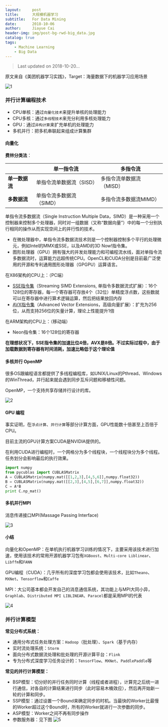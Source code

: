 ```yaml
---
layout:     post
title:      大规模机器学习
subtitle:   For Data Mining
date:       2018-10-06
author:     Jiayue Cai
header-img: img/post-bg-rwd-big_data.jpg
catalog: true
tags:
    - Machine Learning
    - Big Data
---
```



>Last updated on 2018-10-20... 

原文来自《美团机器学习实践》，Target：海量数据下的机器学习应用场景

![1](https://upload-images.jianshu.io/upload_images/13187322-425ab78ed0418167.jpg?imageMogr2/auto-orient/strip%7CimageView2/2/w/1000/format/webp)

### 并行计算编程技术

- CPU单核：通过`向量化技术`来提升单核的处理能力
- CPU多核：通过`多线程技术`来充分利用多核处理能力
- GPU：通过`异构计算`来扩充单机的处理能力
- 多机并行：把多机串联起来组成计算集群

#### 向量化

**费林分类法**：

|              |**单一指令流**          |**多指令流**            |
|--------------|------------------------|------------------------|
|**单一数据流**|单指令流单数据流（SISD）|多指令流单数据流（MISD）|
|**多数据流**  |单指令流多数据流（SIMD）|多指令流多数据流MIMD）  |

单指令流多数据流（Single Instruction Multiple Data，SIMD）是一种采用一个控制器来控制多个处理器，同时对一组数据（又称“数据向量”）中的每一个分别执行相同的操作从而实现空间上的并行性的技术。
- 在微处理器中，单指令流多数据流技术则是一个控制器控制多个平行的处理微元，例如Intel的MMX或SSE，以及AMD的3D Now!指令集。
- 图形处理器（GPU）拥有强大的并发处理能力和可编程流水线，面对单指令流多数据流时，运算能力远超传统CPU。OpenCL和CUDA分别是目前最广泛使用的开源和专利通用图形处理器（GPGPU）运算语言。

在X86架构的CPU上：（PC端）
- [SSE指令集](https://zh.wikipedia.org/wiki/SSE)（Streaming SIMD Extensions, 单指令多数据流式扩展）：16个128位的寄存器，每一个寄存器可存放4个（32位）单精度浮点数，这些数就可以在寄存器中进行算术逻辑运算，然后把结果放回内存
- [AVX指令集](https://zh.wikipedia.org/wiki/AVX%E6%8C%87%E4%BB%A4%E9%9B%86)（Advanced Vector Extensions，高级向量扩展）：扩充为256位，从而支持256位的矢量计算，理论上性能提升1倍

在ARM架构的CPU上：（移动端）
- Neon指令集：16个128位的寄存器

**在理想状况下，SSE指令集的加速比位4倍，AVX是8倍。不过实际过程中，由于加载数据到寄存器有时间消耗，加速比略低于这个理论值**

#### 多核并行 OpenMP

很多OS跟编程语言都提供了多线程编程库，如UNIX/Linux的Pthread、Windows的WinThread，并行起来就会遇到同步互斥问题和移植性问题。

OpenMP，一个支持共享存储并行设计的库。

![2](https://upload-images.jianshu.io/upload_images/13187322-fe38fd0bb7aa4d0c.jpg?imageMogr2/auto-orient/strip%7CimageView2/2/w/500/format/webp)

#### GPU 编程

事实证明，在`浮点计算`、`并行计算`等部分计算方面，GPU性能数十倍甚至上百倍于CPU。

目前主流的GPU计算方案CUDA是NVIDIA提供的。

在利用CUDA进行编程时，一个网格分为多个线程块，一个线程块分为多个线程。任务划分会影响最后的执行效果。

```python
import numpy
from pycublas import CUBLASMatrix
A = CUBLASMatrix(numpy.mat([[1,2,3],[4,5,6]],numpy.float32))
B = CUBLASMatrix(numpy.mat([[2,3],[4,5],[6,7]],numpy.float32))
C = A*B
print C.np_mat()
```

#### 多机并行MPI

消息传递接口MPI(Massage Passing Interface)

![3](https://upload-images.jianshu.io/upload_images/13187322-7a165193de9a4bbf.jpg?imageMogr2/auto-orient/strip%7CimageView2/2/w/500/format/webp)

#### 小结

向量化和OpenMP：在单机执行机器学习训练的情况下，主要采用该技术进行加速，使用该技术的常用开源机器学习包有`XGBoost`、`Multi-core Liblinear`、`Libffm`和`FANN`

GPU编程（CUDA）：几乎所有的深度学习包都会使用该技术，比如`Theano`、`MXNet`、`Tensorflow`和`Caffe`

MPI：大公司基本都会开发自己的消息通信系统，其功能上与MPI大同小异，`Graphlab`、`Distributed MPI LIBLINEAR`、`Paracel`都是采用MPI的代表

![4](https://upload-images.jianshu.io/upload_images/13187322-2b7e4de214a45956.jpg?imageMogr2/auto-orient/strip%7CimageView2/2/w/800/format/webp)

### 并行计算模型

**常见分布式系统：**
- 通用分布式任务处理方案：`Hadoop`（批处理）、`Spark`（基于内存）
- 实时流处理系统：`Storm`
- 面向分布式数据流处理和批处理的开源计算平台：`Flink`
- 专为分布式深度学习任务设计的：`TensorFlow`、`MXNet`、`PaddlePaddle`等

**常见的并行计算模型：**
- BSP模型：切分好的并行任务同时计算（线程或者进程），计算完之后统一进行通信，对各自的计算结果进行同步（此时容易木桶效应），然后再开始新一轮的计算和同步。
- SSP模型：通过设置一个Bound来确定同步的时机。当最快的Worker比最慢的Worker超过这个Bound时，所有的Worker就进行一次参数的同步。
- ASP模型：Worker之间不再有同步操作
- 参数服务器：见下图
![5](https://upload-images.jianshu.io/upload_images/13187322-dc088e3be692c892.jpg?imageMogr2/auto-orient/strip%7CimageView2/2/w/400/format/webp)












